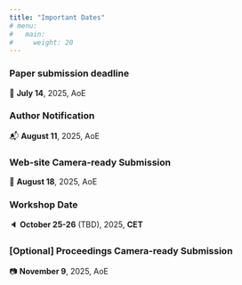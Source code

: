```yaml
---
title: "Important Dates"
# menu:
#   main:
#     weight: 20
---
```


### Paper submission deadline ###
🚨 __July 14__, 2025, AoE

### Author Notification ###
📬 __August 11__, 2025, AoE

### Web-site Camera-ready Submission ###
🚨 __August 18__, 2025, AoE

### Workshop Date ###
🔈 __October 25-26__ (TBD), 2025, __CET__

### \[Optional\] Proceedings Camera-ready Submission ###
📷 __November 9__, 2025, AoE